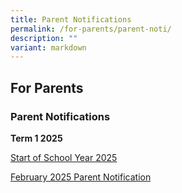 ```yaml
---
title: Parent Notifications
permalink: /for-parents/parent-noti/
description: ""
variant: markdown
---
```

## For Parents

### Parent Notifications

**Term 1 2025**

[Start of School Year 2025](/files/2025/Start_of_School_Year_2025.pdf)

[February 2025 Parent Notification ](/files/2025/3_Feb_2025_PN.pdf)